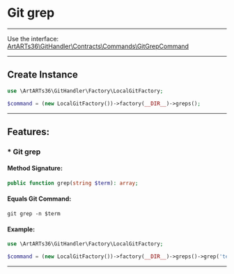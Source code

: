 # Git grep

---

Use the interface: [ArtARTs36\GitHandler\Contracts\Commands\GitGrepCommand](/Users/artem/PhpstormProjects/artarts36/libraries/git/src/Contracts/Commands/GitGrepCommand.php)

---

## Create Instance

```php
use \ArtARTs36\GitHandler\Factory\LocalGitFactory;

$command = (new LocalGitFactory())->factory(__DIR__)->greps();
```

---

## Features:

### * Git grep

#### Method Signature:



```php
public function grep(string $term): array;
```

#### Equals Git Command:

`git grep -n $term`

#### Example:

```php
use \ArtARTs36\GitHandler\Factory\LocalGitFactory;

$command = (new LocalGitFactory())->factory(__DIR__)->greps()->grep('term-test');
```

---
